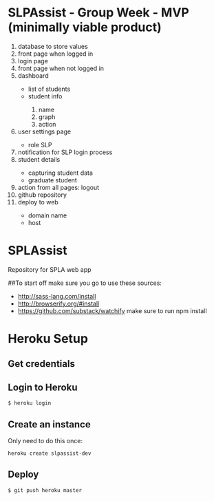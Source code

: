 # SLPAssist - Group Week - MVP (minimally viable product)
<ol>
  <li>database to store values</li>
  <li>front page when logged in</li>
  <li>login page</li>
  <li>front page when not logged in</li>
  <li>dashboard</li>
    <ul>
      <li>list of students</li>
      <li>student info</li>
        <ol>
          <li>name</li>
          <li>graph</li>
          <li>action</li>
        </ol>
    </ul>    
      <li>user settings page</li>
    <ul>
  <li>role SLP</li>
    </ul>
  <li>notification for SLP login process</li>
  <li>student details</li>
    <ul>
      <li>capturing student data</li>
      <li>graduate student</li>
    </ul>
  <li>action from all pages: logout</li>
  <li>github repository</li>
  <li>deploy to web</li>
    <ul>
      <li>domain name</li>
      <li>host</li>
    </ul>
</ol>

# SPLAssist
Repository for SPLA web app

##To start off  make sure you go to use these sources:
- http://sass-lang.com/install
- http://browserify.org/#install
- https://github.com/substack/watchify make sure to run npm install

# Heroku Setup

## Get credentials

## Login to Heroku

`$ heroku login`

## Create an instance

Only need to do this once:

```
heroku create slpassist-dev
```

## Deploy

```
$ git push heroku master
```
